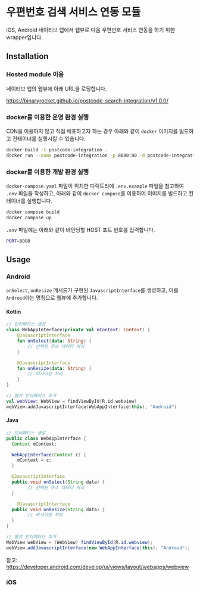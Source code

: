 # 우편번호 검색 서비스 연동 모듈

iOS, Android 네이티브 앱에서 웹뷰로 다음 우편번호 서비스 연동을 하기 위한 wrapper입니다.

## Installation

### Hosted module 이용

네이티브 앱의 웹뷰에 아래 URL을 로딩합니다.

https://binaryrocket.github.io/postcode-search-integration/v1.0.0/

### docker를 이용한 운영 환경 실행

CDN을 이용하지 않고 직접 배포하고자 하는 경우 아래와 같이 `docker` 이미지를 빌드하고 컨테이너를 실행시킬 수 있습니다.

```bash
docker build -t postcode-integration .
docker run --name postcode-integration -p 8080:80 -d postcode-integration
```

### docker를 이용한 개발 환경 실행

`docker-compose.yaml` 파일이 위치한 디렉토리에 `.env.example` 파일을 참고하여 `.env` 파일을 작성하고, 아래와 같이 `docker compose`를 이용하여 이미지를 빌드하고 컨테이너를 실행합니다.

```bash
docker compose build
docker compose up
```

`.env` 파일에는 아래와 같이 바인딩할 HOST 포트 번호를 입력합니다.

```bash
PORT=8080
```

## Usage

### Android

`onSelect`, `onResize` 메서드가 구현된 `JavascriptInterface`를 생성하고, 이를 `Android`라는 명칭으로 웹뷰에 추가합니다.

#### Kotlin

```kotlin
// 인터페이스 생성
class WebAppInterface(private val mContext: Context) {
	@JavascriptInterface
	fun onSelect(data: String) {
		// 선택된 주소 데이터 처리
	}

	@JavascriptInterface
	fun onResize(data: String) {
		// 리사이징 처리
	}
}

// 웹뷰 인터페이스 추가
val webView: WebView = findViewById(R.id.webview)
webView.addJavascriptInterface(WebAppInterface(this), "Android")
```

#### Java

```java
// 인터페이스 생성
public class WebAppInterface {
  Context mContext;

  WebAppInterface(Context c) {
    mContext = c;
  }

  @JavascriptInterface
  public void onSelect(String data) {
		// 선택된 주소 데이터 처리
  }

	@JavascriptInterface
  public void onResize(String data) {
		// 리사이징 처리
  }
}

// 웹뷰 인터페이스 추가
WebView webView = (WebView) findViewById(R.id.webview);
webView.addJavascriptInterface(new WebAppInterface(this), "Android");
```

참고: https://developer.android.com/develop/ui/views/layout/webapps/webview

### iOS

